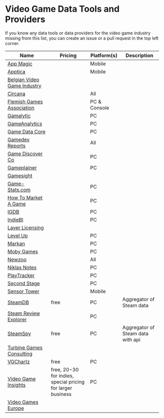# Video Game Data Tools and Providers

If you know any data tools or data providers for the video game industry missing from this list, you can create an issue or a pull request in the top left corner.

|Name|Pricing|Platform(s)|Description|
|---|---|---|---|
|[App Magic](https://appmagic.rocks/top-charts/apps)||Mobile||
|[Apptica](https://apptica.com/en/)||Mobile|
|[Belgian Video Game Industry](https://gameindustry.be/)||||
|[Circana](https://www.circana.com/industries/video-games)||All||
|[Flemish Games Association](https://www.flega.be/)||PC & Console||
|[Gamalytic](https://gamalytic.com/)||PC||
|[GameAnalytics](https://www.gameanalytics.com/)||PC||
|[Game Data Core](https://gamedatacore.ai/)||PC|
|[Gamedev Reports](https://gamedevreports.substack.com/)||All||
|[Game Discover Co](https://gamediscover.co/)||PC||
|[Gameplainer](https://gameplainer.com/)||PC||
|[Gamesight](https://gamesight.io/)||||
|[Game-Stats.com](https://games-stats.com/)||PC||
|[How To Market A Game](https://howtomarketagame.com/)||PC||
|[IGDB](https://www.igdb.com/)||PC||
|[IndieBI](https://indiebi.com/)||PC||
|[Layer Licensing](https://www.layerlicensing.com/collab-tracker)||||
|[Level Up](https://www.levelup-analytics.com/)||PC||
|[Markan](https://markan.games)||PC||
|[Moby Games](https://www.mobygames.com/)||PC||
|[Newzoo](https://newzoo.com/)||All||
|[Niklas Notes](https://niklasnotes.com/dashboard)||PC||
|[PlayTracker](https://playtracker.net/)||PC||
|[Second Stage](https://secondstage.io/)||PC||
|[Sensor Tower](https://sensortower.com/)||Mobile||
|[SteamDB](https://steamdb.info/)|free|PC|Aggregator of Steam data|
|[Steam Review Explorer](https://project.joshhills.dev/steam-review-explorer/)||PC||
|[SteamSpy](https://steamspy.com/)|free|PC|Aggregator of Steam data with api|
|[Turbine Games Consulting](https://turbine.games/)|||
|[VGChartz](https://www.vgchartz.com/)|free|PC||
|[Video Game Insights](https://app.sensortower.com/vgi/)|free, 20$-30$ for indies, special pricing for larger business|PC||
|[Video Games Europe](https://www.videogameseurope.eu/)|||

